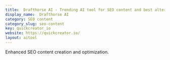 ```yaml
---
title:  Drafthorse AI - Trending AI tool for SEO content and best alternatives
display_name:  Drafthorse AI
category: SEO content
category_slug: seo-content
key: quickcreator_io
website: https://quickcreator.io/
layout: aitool
---
```


Enhanced SEO content creation and optimization.
